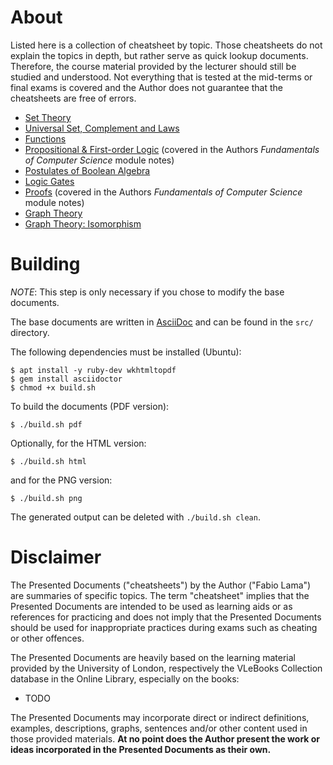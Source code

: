 # About

Listed here is a collection of cheatsheet by topic. Those cheatsheets do not
explain the topics in depth, but rather serve as quick lookup documents.
Therefore, the course material provided by the lecturer should still be studied
and understood. Not everything that is tested at the mid-terms or final exams is
covered and the Author does not guarantee that the cheatsheets are free of
errors.

* [Set Theory](./cheatsheet_set_theory.pdf)
* [Universal Set, Complement and Laws](./cheatsheet_universal_set_complement_laws.pdf)
* [Functions](./cheatsheet_functions.pdf)
* [Propositional & First-order Logic](/level-4/fundamentals-of-computer-science/student-notes/fabio-lama/cheatsheet_propositional_logic.pdf) (covered in the Authors _Fundamentals of Computer Science_ module notes)
* [Postulates of Boolean Algebra](./cheatsheet_postulates_boolean_algebra.pdf)
* [Logic Gates](./cheatsheet_logic_gates.pdf)
* [Proofs](/level-4/fundamentals-of-computer-science/student-notes/fabio-lama/cheatsheet_proofs.pdf)
  (covered in the Authors _Fundamentals of Computer Science_ module notes)
* [Graph Theory](./cheatsheet_graphs.pdf)
* [Graph Theory: Isomorphism](./cheatsheet_graphs_isomorphism.pdf)

# Building

_NOTE_: This step is only necessary if you chose to modify the base documents.

The base documents are written in [AsciiDoc](https://asciidoc.org/) and can be
found in the `src/` directory.

The following dependencies must be installed (Ubuntu):

```console
$ apt install -y ruby-dev wkhtmltopdf
$ gem install asciidoctor
$ chmod +x build.sh
```

To build the documents (PDF version):

```console
$ ./build.sh pdf
```

Optionally, for the HTML version:

```console
$ ./build.sh html
```

and for the PNG version:

```console
$ ./build.sh png
```

The generated output can be deleted with `./build.sh clean`.

# Disclaimer

The Presented Documents ("cheatsheets") by the Author ("Fabio Lama") are
summaries of specific topics. The term "cheatsheet" implies that the Presented
Documents are intended to be used as learning aids or as references for
practicing and does not imply that the Presented Documents should be used for
inappropriate practices during exams such as cheating or other offences.

The Presented Documents are heavily based on the learning material provided by
the University of London, respectively the VLeBooks Collection database in the
Online Library, especially on the books:

* TODO

The Presented Documents may incorporate direct or indirect definitions,
examples, descriptions, graphs, sentences and/or other content used in those
provided materials. **At no point does the Author present the work or ideas
incorporated in the Presented Documents as their own.**
